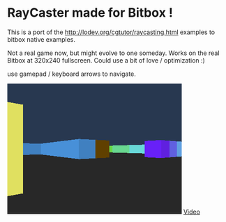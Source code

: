 RayCaster made for Bitbox ! 
============================

This is a port of the http://lodev.org/cgtutor/raycasting.html examples to bitbox native examples.

Not a real game now, but might evolve to one someday. Works on the real Bitbox at 320x240 fullscreen.
Could use a bit of love / optimization :)

use gamepad  / keyboard arrows to navigate. 

![Screenshot](https://raw.githubusercontent.com/makapuf/bitbox-bitcaster/master/screenshot.png)
[Video](https://raw.githubusercontent.com/makapuf/bitbox-bitcaster/master/video.mp4)

